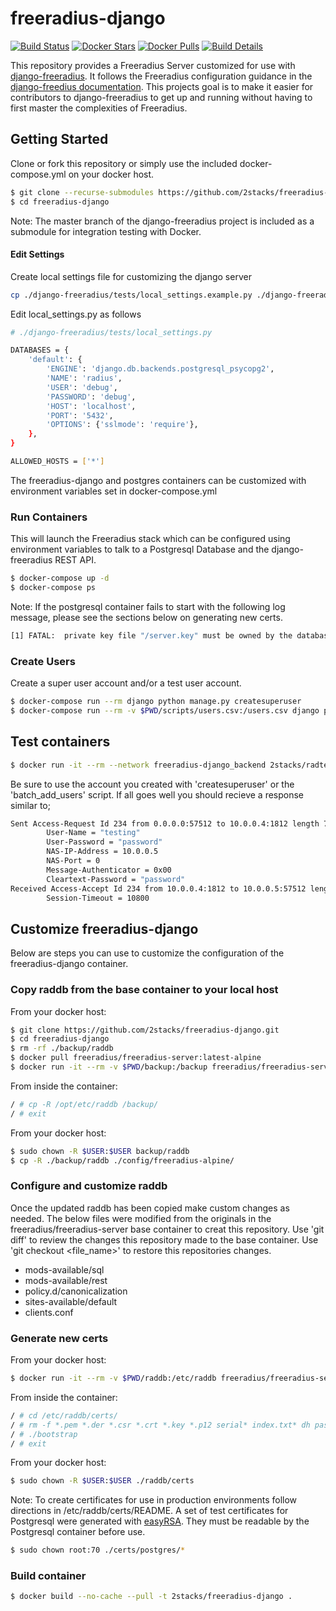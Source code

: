 # freeradius-django

[![Build Status](https://travis-ci.org/2stacks/freeradius-django.svg?branch=master)](https://travis-ci.org/2stacks/freeradius-django)
[![Docker Stars](https://img.shields.io/docker/stars/2stacks/freeradius-django.svg?style=popout-square)](https://hub.docker.com/r/2stacks/freeradius-django)
[![Docker Pulls](https://img.shields.io/docker/pulls/2stacks/freeradius-django.svg?style=popout-square)](https://hub.docker.com/r/2stacks/freeradius-django)
[![Build Details](https://images.microbadger.com/badges/image/2stacks/freeradius-django.svg)](https://microbadger.com/images/2stacks/freeradius-django)

This repository provides a Freeradius Server customized for use with [django-freeradius](https://github.com/openwisp/django-freeradius).  It follows the Freeradius configuration guidance in the [django-freedius documentation](https://django-freeradius.readthedocs.io/en/latest/general/freeradius.html).
This projects goal is to make it easier for contributors to django-freeradius to get up and running without having to first master the complexities of Freeradius. 

## Getting Started
Clone or fork this repository or simply use the included docker-compose.yml on your docker host.
```bash
$ git clone --recurse-submodules https://github.com/2stacks/freeradius-django.git
$ cd freeradius-django
```
Note: The master branch of the django-freeradius project is included as a submodule for integration testing with Docker.

#### Edit Settings
Create local settings file for customizing the django server
```bash
cp ./django-freeradius/tests/local_settings.example.py ./django-freeradius/tests/local_settings.py
```

Edit local_settings.py as follows
```bash
# ./django-freeradius/tests/local_settings.py

DATABASES = {
    'default': {
        'ENGINE': 'django.db.backends.postgresql_psycopg2',
        'NAME': 'radius',
        'USER': 'debug',
        'PASSWORD': 'debug',
        'HOST': 'localhost',
        'PORT': '5432',
        'OPTIONS': {'sslmode': 'require'},
    },
}

ALLOWED_HOSTS = ['*']
```

The freeradius-django and postgres containers can be customized with environment variables set in docker-compose.yml

### Run Containers
This will launch the Freeradius stack which can be configured using environment variables to talk to a Postgresql Database and the django-freeradius REST API.
```bash
$ docker-compose up -d
$ docker-compose ps
```

Note: If the postgresql container fails to start with the following log message, please see the sections below on generating new certs.
```bash
[1] FATAL:  private key file "/server.key" must be owned by the database user or root
```

### Create Users
Create a super user account and/or a test user account.
```bash
$ docker-compose run --rm django python manage.py createsuperuser
$ docker-compose run --rm -v $PWD/scripts/users.csv:/users.csv django python manage.py batch_add_users --name users --file /users.csv
```

## Test containers
```bash
$ docker run -it --rm --network freeradius-django_backend 2stacks/radtest radtest testing password freeradius 0 testing123
```

Be sure to use the account you created with 'createsuperuser' or the 'batch_add_users' script.
If all goes well you should recieve a response similar to;
```bash
Sent Access-Request Id 234 from 0.0.0.0:57512 to 10.0.0.4:1812 length 77
        User-Name = "testing"
        User-Password = "password"
        NAS-IP-Address = 10.0.0.5
        NAS-Port = 0
        Message-Authenticator = 0x00
        Cleartext-Password = "password"
Received Access-Accept Id 234 from 10.0.0.4:1812 to 10.0.0.5:57512 length 26
        Session-Timeout = 10800
```

## Customize freeradius-django
Below are steps you can use to customize the configuration of the freeradius-django container.

### Copy raddb from the base container to your local host

From your docker host:
```bash
$ git clone https://github.com/2stacks/freeradius-django.git
$ cd freeradius-django
$ rm -rf ./backup/raddb
$ docker pull freeradius/freeradius-server:latest-alpine
$ docker run -it --rm -v $PWD/backup:/backup freeradius/freeradius-server:latest-alpine sh
```

From inside the container:
```bash
/ # cp -R /opt/etc/raddb /backup/
/ # exit
```

From your docker host:
```bash
$ sudo chown -R $USER:$USER backup/raddb
$ cp -R ./backup/raddb ./config/freeradius-alpine/
```

### Configure and customize raddb
Once the updated raddb has been copied make custom changes as needed.  The below files were modified from 
the originals in the freeradius/freeradius-server base container to creat this repository.  Use 'git diff' to review the 
changes this repository made to the base container.  Use 'git checkout <file_name>' to restore this repositories changes.

  - mods-available/sql
  - mods-available/rest
  - policy.d/canonicalization
  - sites-available/default
  - clients.conf
  
### Generate new certs

From your docker host:
```bash
$ docker run -it --rm -v $PWD/raddb:/etc/raddb freeradius/freeradius-server:latest-alpine sh
```

From inside the container:
```bash
/ # cd /etc/raddb/certs/
/ # rm -f *.pem *.der *.csr *.crt *.key *.p12 serial* index.txt* dh passwords.mk
/ # ./bootstrap
/ # exit
```

From your docker host:
```bash
$ sudo chown -R $USER:$USER ./raddb/certs
```

Note: To create certificates for use in production environments follow directions in /etc/raddb/certs/README.  A set of
test certificates for Postgresql were generated with [easyRSA](https://github.com/OpenVPN/easy-rsa).  They must be 
readable by the Postgresql container before use.
```bash
$ sudo chown root:70 ./certs/postgres/*
```

### Build container
```bash
$ docker build --no-cache --pull -t 2stacks/freeradius-django .
```